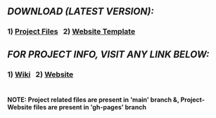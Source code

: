 ## _DOWNLOAD (LATEST VERSION):_
<h3>
  1) <a href="https://github.com/HypertextAssassin0273/Modern_Snakes_And_Ladders-PF_Project/archive/v1.0.zip">Project Files</a>
  &nbsp;
  2) <a href="https://github.com/HypertextAssassin0273/Modern_Snakes_And_Ladders-PF_Project/archive/web2.2.zip">Website Template</a>
</h3>

## _FOR PROJECT INFO, VISIT ANY LINK BELOW:_
<h3>
  1) <a href="https://github.com/HypertextAssassin0273/Modern_Snakes_And_Ladders-PF_Project/wiki">Wiki</a>
  &nbsp;
  2) <a href="https://hypertextassassin0273.github.io/Modern_Snakes_And_Ladders-PF_Project/">Website</a>
</h3>

# 
**NOTE: Project related files are present in 'main' branch &, Project-Website files are present in 'gh-pages' branch**
